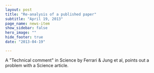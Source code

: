 ```yaml
---
layout: post
title: "Re-analysis of a published paper"
subtitle: "April 19, 2013"
page_name: news-item
show_sidebar: false
hero_image: ""
hide_footer: true
date: "2013-04-19"

---
```


A "Technical comment" in Science by Ferrari & Jung et al, points out a problem with a Science article.

